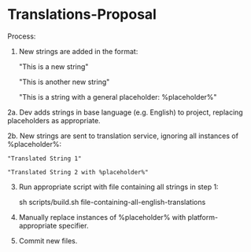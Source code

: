 # Translations-Proposal

Process:
1. New strings are added in the format:

    "This is a new string"

    "This is another new string"
    
    "This is a string with a general placeholder: %placeholder%"

2a. Dev adds strings in base language (e.g. English) to project, replacing placeholders as appropriate.

2b. New strings are sent to translation service, ignoring all instances of %placeholder%:

    "Translated String 1"
    
    "Translated String 2 with %placeholder%"
    
3. Run appropriate script with file containing all strings in step 1:

    sh scripts/build.sh file-containing-all-english-translations
    
4. Manually replace instances of %placeholder% with platform-appropriate specifier.

5. Commit new files.
 
